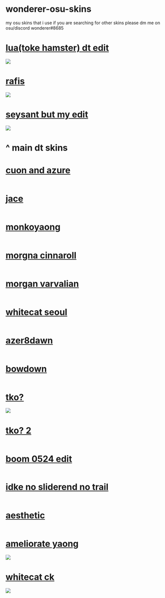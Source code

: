 # wonderer-osu-skins
my osu skins that i use
if you are searching for other skins please dm me on osu/discord
wonderer#8685


# [lua(toke hamster) dt edit](https://wonderer.s-ul.eu/9PndWNLO)
![](https://osu.ppy.sh/ss/14460595/a25d)

# [rafis](https://wonderer.s-ul.eu/tAXiDQ9a)
![](https://i.imgur.com/uAbOkbE.png)

# [seysant but my edit](https://wonderer.s-ul.eu/2sRfcVUu)
![](https://i.imgur.com/5L7yb7R.png)

# ^ main dt skins






# [cuon and azure](https://wonderer.s-ul.eu/JVpbLPC0)
![]()

# [jace](https://wonderer.s-ul.eu/Mqduh1TL)
![]()

# [monkoyaong](https://wonderer.s-ul.eu/lQuZqc3F)
![]()

# [morgna cinnaroll](https://wonderer.s-ul.eu/H3t2u0uf)
![]()

# [morgan varvalian](https://wonderer.s-ul.eu/plTTBH7J)
![]()

# [whitecat seoul](http://puu.sh/wbUqh/f06e03e683.osk)
![]()

# [azer8dawn](https://www.dropbox.com/s/ydin4ern2eb4ev2/%23azer8dawn.osk?dl=1)
![]()

# [bowdown](https://www.dropbox.com/s/0f0filgw5bj4eoo/talala%20-%20bowdown.osk?dl=1)
![]()

# [tko?](https://wonderer.s-ul.eu/CItfrmpg)
![](https://i.imgur.com/SAhsFWn.png)

# [tko? 2](https://www.dropbox.com/s/6dfljlmhty86o7r/tko.osk?dl=1)
![]()

# [boom 0524 edit](https://osuskins.net/download/QCPBA9y)
![]()

# [idke no sliderend no trail](https://www.dropbox.com/s/6bwhpqqjcgul33c/idke%20colour%2Bopaque.osk?dl=1)
![]()

# [aesthetic](https://www.dropbox.com/s/x61c9ditrcsqxsv/Aesthetic%201.3%20%28Ring%29.osk?dl=1)
![]()

# [ameliorate yaong](https://wonderer.s-ul.eu/YVpgFkEM)
![](https://i.imgur.com/u2EnxK3.png)

# [whitecat ck](https://www.dropbox.com/s/47obrwg9f8fgzyd/-%20%20%20%20%20%20%20%20%23%20WhiteCat%20%281.0%29%20%E3%80%8ECK%E3%80%8F%20%23-.osk?raw=1)
![](https://i.imgur.com/IxyB255.png)
